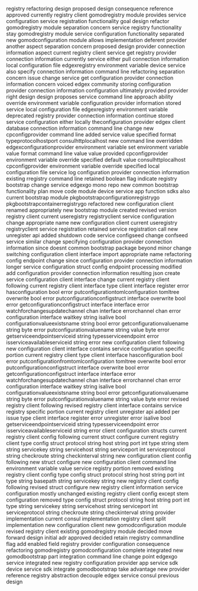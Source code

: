 registry refactoring design proposed design consequence reference approved currently registry client gomodregistry module provides service configuration service registration functionality goal design refactor gomodregistry module separation concern service registry functionality stay gomodregistry module service configuration functionality separated new gomodconfiguration module allows implementation deferent provider another aspect separation concern proposed design provider connection information aspect current registry client service get registry provider connection information currently service either pull connection information local configuration file edgexregistry environment variable device service also specify connection information command line refactoring separation concern issue change service get configuration provider connection information concern voiced edgex community storing configuration provider connection information configuration ultimately provided provider right design design proposes service command line approach ability override environment variable configuration provider information stored service local configuration file edgexregistry environment variable deprecated registry provider connection information continue stored service configuration either locally theconfiguration provider edgex client database connection information command line change new cpconfigprovider command line added service value specified format typeprotocolhostport consulhttplocalhost new command line overridden edgexconfigurationprovider environment variable set environment variable value format command line value value provided cpconfigprovider environment variable override specified default value consulhttplocalhost cpconfigprovider environment variable override specified local configuration file service log configuration provider connection information existing rregistry command line retained boolean flag indicate registry bootstrap change service edgexgo mono repo new common bootstrap functionality plan move code module device service app function sdks also current bootstrap module pkgbootstrapconfigurationregistrygo pkgbootstrapcontainerregistrygo refactored new configuration client renamed appropriately new bootstrap module created revised version registry client current useregistry registryclient service configuration change appropriate name new configuration client current useregistry registryclient service registration retained service registration call new unregister api added shutdown code service configseed change confseed service similar change specifying configuration provider connection information since doesnt common bootstrap package beyond minor change switching configuration client interface import appropriate name refactoring config endpoint change since configuration provider connection information longer service configuration struct config endpoint processing modified add configuration provider connection information resulting json create service configuration client interface change current registry client following current registry client interface type client interface register error hasconfiguration bool error putconfigurationtomlconfiguration tomltree overwrite bool error putconfigurationconfigstruct interface overwrite bool error getconfigurationconfigstruct interface interface error watchforchangesupdatechannel chan interface errorchannel chan error configuration interface waitkey string isalive bool configurationvalueexistsname string bool error getconfigurationvaluename string byte error putconfigurationvaluename string value byte error getserviceendpointserviceid string typesserviceendpoint error isserviceavailableserviceid string error new configuration client following new configuration client interface contains service configuration specific portion current registry client type client interface hasconfiguration bool error putconfigurationfromtomlconfiguration tomltree overwrite bool error putconfigurationconfigstruct interface overwrite bool error getconfigurationconfigstruct interface interface error watchforchangesupdatechannel chan interface errorchannel chan error configuration interface waitkey string isalive bool configurationvalueexistsname string bool error getconfigurationvaluename string byte error putconfigurationvaluename string value byte error revised registry client following revised registry client interface contains service registry specific portion current registry client unregister api added per issue type client interface register error unregister error isalive bool getserviceendpointserviceid string typesserviceendpoint error isserviceavailableserviceid string error client configuration structs current registry client config following current struct configure current registry client type config struct protocol string host string port int type string stem string servicekey string servicehost string serviceport int serviceprotocol string checkroute string checkinterval string new configuration client config following new struct configure new configuration client command line environment variable value service registry portion removed existing registry client config type config struct protocol string host string port int type string basepath string servicekey string new registry client config following revised struct configure new registry client information service configuration mostly unchanged existing registry client config except stem configuration removed type config struct protocol string host string port int type string servicekey string servicehost string serviceport int serviceprotocol string checkroute string checkinterval string provider implementation current consul implementation registry client split implementation new configuration client new gomodconfiguration module revised registry client existing gomodregistry module decided move forward design initial adr approved decided retain rregistry commandline flag add enabled field registry provider configuration consequence refactoring gomodregistry gomodconfiguration complete integrated new gomodbootstrap part integration command line change point edgexgo service integrated new registry configuration provider app service sdk device service sdk integrate gomodbootstrap take advantage new provider reference registry abstraction decouple edgex service consul previous design